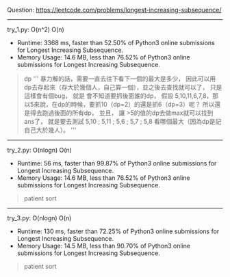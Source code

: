 Question: https://leetcode.com/problems/longest-increasing-subsequence/

---

try_1.py: O(n^2) O(n)

* Runtime: 3368 ms, faster than 52.50% of Python3 online submissions for Longest Increasing Subsequence.
* Memory Usage: 14.6 MB, less than 76.52% of Python3 online submissions for Longest Increasing Subsequence.

> dp
> '''
>       暴力解的話，需要一直去往下看下一個的最大是多少，
>       因此可以用dp去存起來（存大於幾個人，自己算一個），並之後去查找就可以了，
>       只是這樣會有個bug，
>        就是 會不知道要抓後面誰的dp，
>       假設 5,10,11,6,7,8，那以5來說，在dp的時候，要抓10（dp=2）的還是抓6（dp=3）呢？
>       所以還是得去跑過後面的所有dp，
>       並且，
>       讓 >5的值的dp去做max就可以找到ans了，
>       就是要去測試 5,10  ;  5,11  ;  5,6  ;  5,7  ;  5,8 看哪個最大（因為dp是記自己大於幾人）。
>       ''' 

---

try_2.py: O(nlogn) O(n)

* Runtime: 56 ms, faster than 99.87% of Python3 online submissions for Longest Increasing Subsequence.
* Memory Usage: 14.6 MB, less than 76.52% of Python3 online submissions for Longest Increasing Subsequence.

> patient sort

---

try_3.py: O(nlogn) O(n)

* Runtime: 130 ms, faster than 72.25% of Python3 online submissions for Longest Increasing Subsequence.
* Memory Usage: 14.5 MB, less than 90.70% of Python3 online submissions for Longest Increasing Subsequence.

> patient sort